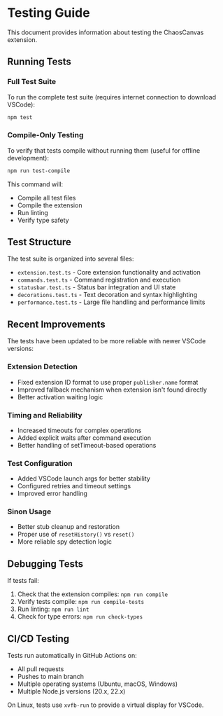 # Testing Guide

This document provides information about testing the ChaosCanvas extension.

## Running Tests

### Full Test Suite

To run the complete test suite (requires internet connection to download VSCode):

```bash
npm test
```

### Compile-Only Testing

To verify that tests compile without running them (useful for offline development):

```bash
npm run test-compile
```

This command will:
- Compile all test files
- Compile the extension
- Run linting
- Verify type safety

## Test Structure

The test suite is organized into several files:

- `extension.test.ts` - Core extension functionality and activation
- `commands.test.ts` - Command registration and execution 
- `statusbar.test.ts` - Status bar integration and UI state
- `decorations.test.ts` - Text decoration and syntax highlighting
- `performance.test.ts` - Large file handling and performance limits

## Recent Improvements

The tests have been updated to be more reliable with newer VSCode versions:

### Extension Detection
- Fixed extension ID format to use proper `publisher.name` format
- Improved fallback mechanism when extension isn't found directly
- Better activation waiting logic

### Timing and Reliability
- Increased timeouts for complex operations
- Added explicit waits after command execution
- Better handling of setTimeout-based operations

### Test Configuration
- Added VSCode launch args for better stability
- Configured retries and timeout settings
- Improved error handling

### Sinon Usage
- Better stub cleanup and restoration
- Proper use of `resetHistory()` vs `reset()`
- More reliable spy detection logic

## Debugging Tests

If tests fail:

1. Check that the extension compiles: `npm run compile`
2. Verify tests compile: `npm run compile-tests`
3. Run linting: `npm run lint`
4. Check for type errors: `npm run check-types`

## CI/CD Testing

Tests run automatically in GitHub Actions on:
- All pull requests
- Pushes to main branch
- Multiple operating systems (Ubuntu, macOS, Windows)
- Multiple Node.js versions (20.x, 22.x)

On Linux, tests use `xvfb-run` to provide a virtual display for VSCode.